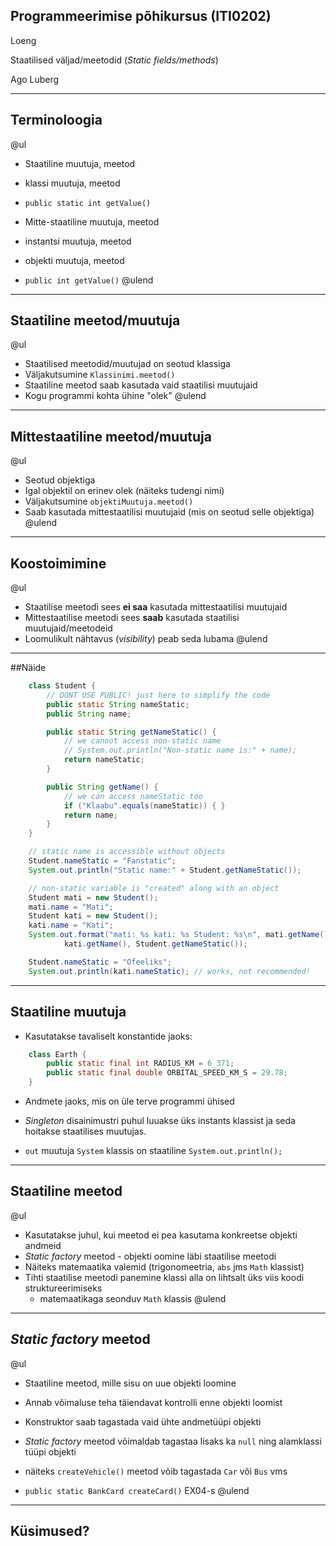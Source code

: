 ## Programmeerimise põhikursus (ITI0202)

Loeng

Staatilised väljad/meetodid (*Static fields/methods*)

Ago Luberg

---

## Terminoloogia


@ul
- Staatiline muutuja, meetod
 - klassi muutuja, meetod
 - ``public static int getValue()``

- Mitte-staatiline muutuja, meetod
 - instantsi muutuja, meetod
 - objekti muutuja, meetod
 - ``public int getValue()``
@ulend

---

## Staatiline meetod/muutuja

@ul
- Staatilised meetodid/muutujad on seotud klassiga
- Väljakutsumine ``Klassinimi.meetod()``
- Staatiline meetod saab kasutada vaid staatilisi muutujaid
- Kogu programmi kohta ühine "olek"
@ulend

---

## Mittestaatiline meetod/muutuja

@ul
- Seotud objektiga
- Igal objektil on erinev olek (näiteks tudengi nimi)
- Väljakutsumine ``objektiMuutuja.meetod()``
- Saab kasutada mittestaatilisi muutujaid (mis on seotud selle objektiga)
@ulend

---

## Koostoimimine

@ul
- Staatilise meetodi sees **ei saa** kasutada mittestaatilisi muutujaid
- Mittestaatilise meetodi sees **saab** kasutada staatilisi muutujaid/meetodeid
- Loomulikult nähtavus (*visibility*) peab seda lubama
@ulend

---

##Näide

```java
    class Student {
        // DONT USE PUBLIC! just here to simplify the code
        public static String nameStatic;
        public String name;

        public static String getNameStatic() {
            // we cannot access non-static name
            // System.out.println("Non-static name is:" + name);
            return nameStatic;
        }

        public String getName() {
            // we can access nameStatic too
            if ("Klaabu".equals(nameStatic)) { }
            return name;
        }
    }

    // static name is accessible without objects
    Student.nameStatic = "Fanstatic";
    System.out.println("Static name:" + Student.getNameStatic());

    // non-static variable is "created" along with an object
    Student mati = new Student();
    mati.name = "Mati";
    Student kati = new Student();
    kati.name = "Kati";
    System.out.format("mati: %s kati: %s Student: %s\n", mati.getName(),
            kati.getName(), Student.getNameStatic());

    Student.nameStatic = "Ofeeliks";
    System.out.println(kati.nameStatic); // works, not recommended!
```

---

## Staatiline muutuja

- Kasutatakse tavaliselt konstantide jaoks:

```java
    class Earth {
        public static final int RADIUS_KM = 6_371;
        public static final double ORBITAL_SPEED_KM_S = 29.78;
    }
```

- Andmete jaoks, mis on üle terve programmi ühised

 - *Singleton* disainimustri puhul luuakse üks instants klassist ja
   seda hoitakse staatilises muutujas.

- ``out`` muutuja ``System`` klassis on staatiline `System.out.println();`

---

## Staatiline meetod

@ul
- Kasutatakse juhul, kui meetod ei pea kasutama konkreetse objekti andmeid
- *Static factory* meetod - objekti oomine läbi staatilise meetodi
- Näiteks matemaatika valemid (trigonomeetria, ``abs`` jms ``Math`` klassist)
- Tihti staatilise meetodi panemine klassi alla on lihtsalt üks viis koodi
  struktureerimiseks
  - matemaatikaga seonduv ``Math`` klassis
@ulend

---

## *Static factory* meetod

@ul

- Staatiline meetod, mille sisu on uue objekti loomine
- Annab võimaluse teha täiendavat kontrolli enne objekti loomist
- Konstruktor saab tagastada vaid ühte andmetüüpi objekti
- *Static factory* meetod võimaldab tagastaa lisaks ka ``null`` ning
  alamklassi tüüpi objekti

 - näiteks ``createVehicle()`` meetod võib tagastada ``Car`` või ``Bus`` vms

 - ``public static BankCard createCard()`` EX04-s
@ulend

---

## Küsimused?